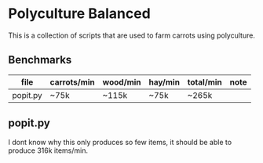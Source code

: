 # Polyculture Balanced
This is a collection of scripts that are used to farm carrots using polyculture.

## Benchmarks
| file          | carrots/min | wood/min | hay/min | total/min | note |
| ------------- | ----------- | -------- | ------- | --------- | ---- |
| popit.py      | ~75k        | ~115k    | ~75k    | ~265k     |      |

## popit.py
I dont know why this only produces so few items, it should be able to produce 316k items/min.
